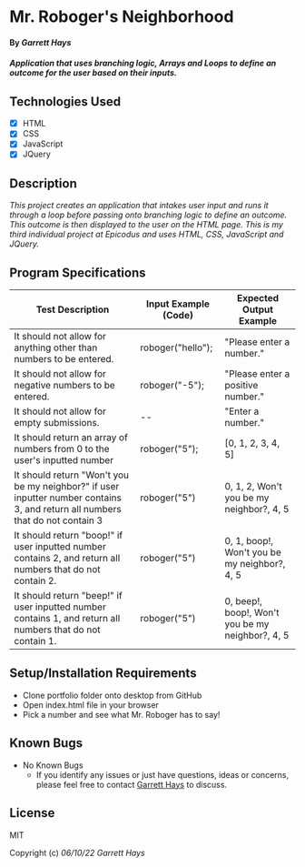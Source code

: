 # Mr. Roboger's Neighborhood

#### By _**Garrett Hays**_

#### _Application that uses branching logic, Arrays and Loops to define an outcome for the user based on their inputs._

## Technologies Used

- [x] HTML
- [x] CSS
- [x] JavaScript
- [x] JQuery

## Description

_This project creates an application that intakes user input and runs it through a loop before passing onto branching logic to define an outcome. This outcome is then displayed to the user on the HTML page. This is my third individual project at Epicodus and uses HTML, CSS, JavaScript and JQuery._

## Program Specifications

| Test Description  | Input Example (Code) | Expected Output Example |
| ------------- | ------------- | ------------- |
| It should not allow for anything other than numbers to be entered.  | roboger("hello");  | "Please enter a number."  |
| It should not allow for negative numbers to be entered.  | roboger("-5");  | "Please enter a positive number."  |
| It should not allow for empty submissions.  | --  | "Enter a number."  |
| It should return an array of numbers from 0 to the user's inputted number | roboger("5");  | [0, 1, 2, 3, 4, 5]  |
| It should return "Won't you be my neighbor?" if user inputter number contains 3, and return all numbers that do not contain 3 | roboger("5")  | 0, 1, 2, Won't you be my neighbor?, 4, 5 |
| It should return "boop!" if user inputted number contains 2, and return all numbers that do not contain 2.  | roboger("5")  | 0, 1, boop!, Won't you be my neighbor?, 4, 5 |
| It should return "beep!" if user inputted number contains 1, and return all numbers that do not contain 1.  | roboger("5")   | 0, beep!, boop!, Won't you be my neighbor?, 4, 5 |



## Setup/Installation Requirements

* Clone portfolio folder onto desktop from GitHub
* Open index.html file in your browser
* Pick a number and see what Mr. Roboger has to say!


## Known Bugs

* No Known Bugs
  - If you identify any issues or just have questions, ideas or concerns, please feel free to contact [Garrett Hays](mailto:GarrettLHays@gmail.com) to discuss.

## License

MIT

Copyright (c) _06/10/22_ _Garrett Hays_ 